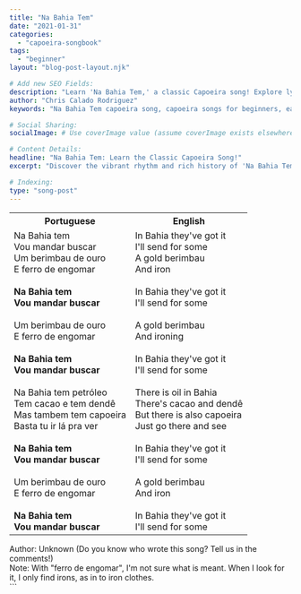 ```yaml
---
title: "Na Bahia Tem"
date: "2021-01-31"
categories:
  - "capoeira-songbook"
tags:
  - "beginner"
layout: "blog-post-layout.njk"

# Add new SEO Fields:
description: "Learn 'Na Bahia Tem,' a classic Capoeira song! Explore lyrics, meaning, and history in this easy-to-follow guide. Perfect for beginners!"
author: "Chris Calado Rodriguez"
keywords: "Na Bahia Tem capoeira song, capoeira songs for beginners, easy capoeira songs, capoeira song lyrics, capoeira music tutorial, traditional capoeira songs, capoeira song meaning, learning capoeira songs"

# Social Sharing:
socialImage: # Use coverImage value (assume coverImage exists elsewhere)

# Content Details:
headline: "Na Bahia Tem: Learn the Classic Capoeira Song!"
excerpt: "Discover the vibrant rhythm and rich history of 'Na Bahia Tem,' a fundamental Capoeira song, with this comprehensive guide for beginners."

# Indexing:
type: "song-post"
---
```



<table class="capoeira-table">
    <tr class="header-row">
        <th>Portuguese</th>
        <th>English</th>
    </tr>
    <tr>
        <td>Na Bahia tem<br>Vou mandar buscar<br>Um berimbau de ouro<br>E ferro de engomar<br><br><b>Na Bahia tem<br>Vou mandar buscar</b><br><br>Um berimbau de ouro<br>E ferro de engomar<br><br><b>Na Bahia tem<br>Vou mandar buscar</b><br><br>Na Bahia tem petróleo<br>Tem cacao e tem dendê<br>Mas tambem tem capoeira<br>Basta tu ir lá pra ver<br><br><b>Na Bahia tem<br>Vou mandar buscar</b><br><br>Um berimbau de ouro<br>E ferro de engomar<br><br><b>Na Bahia tem<br>Vou mandar buscar</b></td>
        <td>In Bahia they've got it<br>I'll send for some<br>A gold berimbau<br>And iron<br><br>In Bahia they've got it<br>I'll send for some<br><br>A gold berimbau<br>And ironing<br><br>In Bahia they've got it<br>I'll send for some<br><br>There is oil in Bahia<br>There's cacao and dendê<br>But there is also capoeira<br>Just go there and see<br><br>In Bahia they've got it<br>I'll send for some<br><br>A gold berimbau<br>And iron<br><br>In Bahia they've got it<br>I'll send for some</td>
    </tr>
</table>

<figcaption>
    Author: Unknown (Do you know who wrote this song? Tell us in the comments!)<br>
    Note: With "ferro de engomar", I'm not sure what is meant. When I look for it, I only find irons, as in to iron clothes.
</figcaption>
```